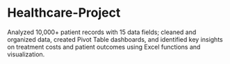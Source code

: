 # Healthcare-Project
Analyzed 10,000+ patient records with 15 data fields; cleaned and organized data, created Pivot Table dashboards, and identified key insights on treatment costs and patient outcomes using Excel functions and visualization.
